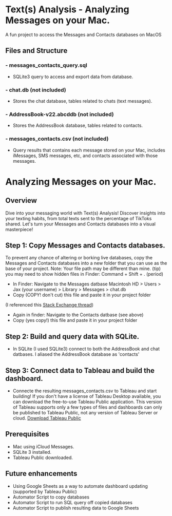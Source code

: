 # Text(s) Analysis - Analyzing Messages on your Mac.

A fun project to access the Messages and Contacts databases on MacOS



## Files and Structure


### - messages_contacts_query.sql
- SQLite3 query to access and export data from database.

### - chat.db (not included)
- Stores the chat database, tables related to chats (text messages).
  
### - AddressBook-v22.abcddb (not included)
- Stores the AddressBook database, tables related to contacts.

### - messages_contacts.csv (not included)
- Query results that contains each message stored on your Mac, includes iMessages, SMS messages, etc, and contacts associated with those messages.



# Analyzing Messages on your Mac.

## Overview

Dive into your messaging world with Text(s) Analysis! Discover insights into your texting habits, from total texts sent to the percentage of TikToks shared. Let's turn your Messages and Contacts databases into a visual masterpiece!


## Step 1: Copy Messages and Contacts databases.
To prevent any chance of altering or borking live databases, copy the Messages and Contacts databases into a new folder that you can use as the base of your project. Note: Your file path may be different than mine. 
(tip) you may need to show hidden files in Finder:   Command + Shift + . (period) 

- In Finder: Navigate to the Messages datbase Macintosh HD > Users > Jax (your username) > Library > Messages > chat.db
- Copy (COPY! don't cut) this file and paste it in your project folder

(I referenced this [Stack Exchange thread](https://apple.stackexchange.com/questions/321521/can-i-access-contact-names-in-chat-db))
- Again in finder: Navigate to the Contacts datbase (see above)
- Copy (yes copy!) this file and paste it in your project folder



## Step 2: Build and query data with SQLite.

- In SQLite (I used SQLite3) connect to both the AddressBook and chat datbases.  I aliased the AddressBook database as 'contacts'



## Step 3: Connect data to Tableau and build the dashboard.

- Connecte the resulting messages_contacts.csv to Tableau and start building!  If you don't have a license of Tableau Desktop available, you can download the free-to-use Tableau Public application.  This version of Tableau supports only a few types of files and dashboards can only be published to Tableau Public, not any version of Tableau Server or cloud. [Download Tableau Public](https://public.tableau.com/app/discover)



## Prerequisites
- Mac using iCloud Messages.
- SQLite 3 installed.
- Tableau Public downloaded.


## Future enhancements
- Using Google Sheets as a way to automate dashboard updating (supported by Tableau Public)
- Automator Script to copy databases 
- Automator Script to run SQL query off copied databases
- Automator Script to publish resulting data to Google Sheets

